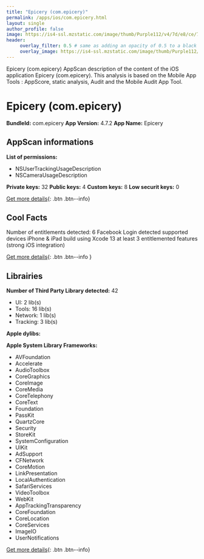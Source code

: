 ```yaml
---
title: "Epicery (com.epicery)"
permalink: /apps/ios/com.epicery.html
layout: single
author_profile: false
image: https://is4-ssl.mzstatic.com/image/thumb/Purple112/v4/7d/e8/ce/7de8ce9b-f8ae-2589-2503-2277c2ab432e/AppIcon-prod-1x_U007emarketing-0-7-0-85-220.png/512x512bb.jpg
header: 
     overlay_filter: 0.5 # same as adding an opacity of 0.5 to a black background
     overlay_image: https://is4-ssl.mzstatic.com/image/thumb/Purple112/v4/7d/e8/ce/7de8ce9b-f8ae-2589-2503-2277c2ab432e/AppIcon-prod-1x_U007emarketing-0-7-0-85-220.png/512x512bb.jpg
---
```

Epicery (com.epicery) AppScan description of the content of the iOS application Epicery (com.epicery). This analysis is based on the Mobile App Tools : AppScore, static analysis, Audit and the Mobile Audit App Tool.

# Epicery (com.epicery)

**BundleId:** com.epicery
**App Version:** 4.7.2
**App Name:** Epicery


## AppScan informations 

**List of permissions:** 
- NSUserTrackingUsageDescription
- NSCameraUsageDescription
  
  
**Private keys:** 32
**Public keys:** 4
**Custom keys:** 8
**Low securit keys:** 0
  
[Get more details](/pricing.html){: .btn .btn--info}

## Cool Facts

Number of entitlements detected: 6
Facebook Login detected
supported devices iPhone & iPad
build using Xcode 13
at least 3 entitlemented features (strong iOS integration)
  
[Get more details](/pricing.html){: .btn .btn--info }

## Librairies 
**Number of Third Party Library detected:** 42
- UI: 2 lib(s)
- Tools: 16 lib(s)
- Network: 1 lib(s)
- Tracking: 3 lib(s)


**Apple dylibs:**


**Apple System Library Frameworks:**
- AVFoundation
- Accelerate
- AudioToolbox
- CoreGraphics
- CoreImage
- CoreMedia
- CoreTelephony
- CoreText
- Foundation
- PassKit
- QuartzCore
- Security
- StoreKit
- SystemConfiguration
- UIKit
- AdSupport
- CFNetwork
- CoreMotion
- LinkPresentation
- LocalAuthentication
- SafariServices
- VideoToolbox
- WebKit
- AppTrackingTransparency
- CoreFoundation
- CoreLocation
- CoreServices
- ImageIO
- UserNotifications


  
[Get more details](/pricing.html){: .btn .btn--info}


